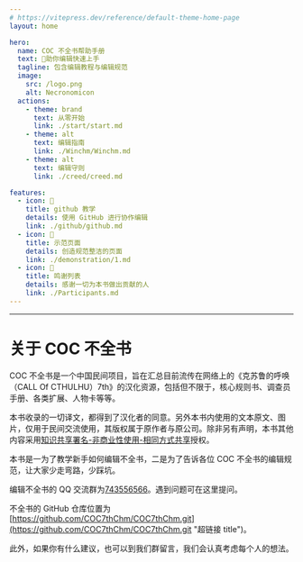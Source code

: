 ```yaml
---
# https://vitepress.dev/reference/default-theme-home-page
layout: home

hero:
  name: COC 不全书帮助手册
  text: 📗助你编辑快速上手
  tagline: 包含编辑教程与编辑规范
  image:
    src: /logo.png
    alt: Necronomicon
  actions:
    - theme: brand
      text: 从零开始
      link: ./start/start.md
    - theme: alt
      text: 编辑指南
      link: ./Winchm/Winchm.md
    - theme: alt
      text: 编辑守则
      link: ./creed/creed.md

features:
  - icon: 📝
    title: github 教学
    details: 使用 GitHub 进行协作编辑
    link: ./github/github.md
  - icon: 📖
    title: 示范页面
    details: 创造规范整洁的页面
    link: ./demonstration/1.md
  - icon: 📜
    title: 鸣谢列表
    details: 感谢一切为本书做出贡献的人
    link: ./Participants.md
---
```

***
<!-- markdownlint-disable-next-line MD041 -->
# 关于 COC 不全书

COC 不全书是一个中国民间项目，旨在汇总目前流传在网络上的《克苏鲁的呼唤（CALL Of CTHULHU）7th》的汉化资源，包括但不限于，核心规则书、调查员手册、各类扩展、人物卡等等。

本书收录的一切译文，都得到了汉化者的同意。另外本书内使用的文本原文、图片，仅用于民间交流使用，其版权属于原作者与原公司。除非另有声明，本书其他内容采用[知识共享署名-非商业性使用-相同方式共享](https://creativecommons.org/licenses/by-nc-sa/4.0/ "无")授权。

本书是一为了教学新手如何编辑不全书，二是为了告诉各位 COC 不全书的编辑规范，让大家少走弯路，少踩坑。

编辑不全书的 QQ 交流群为[743556566](https://qm.qq.com/q/RnlLPW0zC "超链接 title")。遇到问题可在这里提问。

不全书的 GitHub 仓库位置为 [https://github.com/COC7thChm/COC7thChm.git](https://github.com/COC7thChm/COC7thChm.git "超链接 title")。

此外，如果你有什么建议，也可以到我们群留言，我们会认真考虑每个人的想法。
